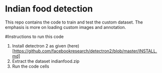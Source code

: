 # Indian food detection

This repo contains the code to train and test the custom dataset. The emphasis is more on loading custom images and annotation.

#Instructions to run this code
1. Install detectron 2 as given (here)[https://github.com/facebookresearch/detectron2/blob/master/INSTALL.md] 
2. Extract the dataset indianfood.zip 
3. Run the code cells

